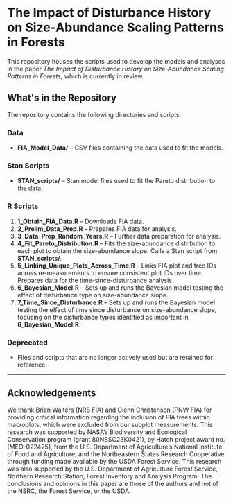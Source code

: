 # The Impact of Disturbance History on Size-Abundance Scaling Patterns in Forests
This repository houses the scripts used to develop the models and analyses in the paper *The Impact of Disturbance History on Size-Abundance Scaling Patterns in Forests*, which is currently in review.

## What's in the Repository

The repository contains the following directories and scripts:

### **Data**
- **FIA_Model_Data/** – CSV files containing the data used to fit the models.

### **Stan Scripts**
- **STAN_scripts/** – Stan model files used to fit the Pareto distribution to the data.

### **R Scripts**
1. **1_Obtain_FIA_Data.R** – Downloads FIA data.
2. **2_Prelim_Data_Prep.R** – Prepares FIA data for analysis.
3. **3_Data_Prep_Random_Years.R** – Further data preparation for analysis.
4. **4_Fit_Pareto_Distribution.R** – Fits the size-abundance distribution to each plot to obtain the size-abundance slope. Calls a Stan script from **STAN_scripts/**.
5. **5_Linking_Unique_Plots_Across_Time.R** – Links FIA plot and tree IDs across re-measurements to ensure consistent plot IDs over time. Prepares data for the time-since-disturbance analysis.
6. **6_Bayesian_Model.R** – Sets up and runs the Bayesian model testing the effect of disturbance type on size-abundance slope.
7. **7_Time_Since_Disturbance.R** – Sets up and runs the Bayesian model testing the effect of time since disturbance on size-abundance slope, focusing on the disturbance types identified as important in **6_Bayesian_Model.R**.

### **Deprecated**
- Files and scripts that are no longer actively used but are retained for reference.

---

## Acknowledgements

We thank Brian Walters (NRS FIA) and Glenn Christensen (PNW FIA) for providing critical information regarding the inclusion of FIA trees within macroplots, which were excluded from our subplot measurements. This research was supported by NASA’s Biodiversity and Ecological Conservation program (grant 80NSSC23K0421), by Hatch project award no. [MEO-022425], from the U.S. Department of Agriculture’s National Institute of Food and Agriculture, and the Northeastern States Research Cooperative through funding made available by the USDA Forest Service. This research was also supported by the U.S. Department of Agriculture Forest Service, Northern Research Station, Forest Inventory and Analysis Program. The conclusions and opinions in this paper are those of the authors and not of the NSRC, the Forest Service, or the USDA.
